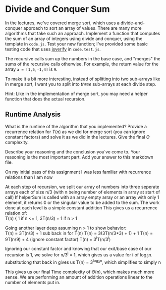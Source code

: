 # Divide and Conquer Sum

In the lectures, we've covered merge sort, which uses a divide-and-conquer
approach to sort an array of values. There are many more algorithms that take
such an approach. Implement a function that computes the sum of an array of
integers using divide and conquer, using the template in `code.js`. Test your
new function; I've provided some basic testing code that uses
[jsverify](https://jsverify.github.io/) in `code.test.js`.

The recursive calls sum up the numbers in the base case, and "merges" the sums
of the recursive calls otherwise. For example, the return value for the array `a
= [1,5,-1,4]` is `9`.

To make it a bit more interesting, instead of splitting into two sub-arrays like
in merge sort, I want you to split into *three* sub-arrays at each divide step.

Hint: Like in the implementation of merge sort, you may need a helper function
that does the actual recursion.

## Runtime Analysis

What is the runtime of the algorithm that you implemented? Provide a recurrence
relation for $T(n)$ as we did for merge sort (you can ignore constant factors)
and solve it as we did in the lectures. Give the final $\Theta$ complexity.

Describe your reasoning and the conclusion you've come to. Your reasoning is the
most important part. Add your answer to this markdown file.

On my initial pass of this assignment I was less familiar with recurrence relations than I am now

At each step of recursion, we split our array of numbers into three seperate arrays each of size n/3 (with n being number of elements in array at start of call)
If helperSum is called with an array empty array or an array with only 1 element, it returns 0 or the singular value to be added to the sum.
The work done at each level is a simple constant addition
This gives us a recurrence relation of:  
T(n) { 1 if n <= 1, 3T(n/3) + 1 if n > 1

Going another layer deep assuming n > 1 to show behavior:  
T(n) = 3T(n/3) + 1
sub back in for T(n)
T(n) = 3(3T(n/3*3) + 1) + 1
T(n) = 9T(n/9) + 4
(ignore constant factor)
T(n) = 3<sup>i</sup>T(n/3<sup>i</sup>)

Ignoring our constant factor and knowing that our exit/base case of our recursion is 1, we solve for n/3<sup>i</sup> = 1, which gives us a value for i of log<sub>3</sub>n. substitutiong that back in gives us T(n) = 3<sup>log<sub>3</sub>n</sup>, which simplifies to simply n

This gives us our final Time complexity of $\Theta$(n), which makes much more sense. We are performing an amount of addition operations linear to the number of elements put in.
